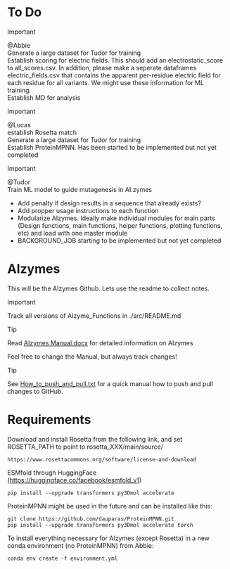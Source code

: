 # To Do
> [!IMPORTANT]
> @Abbie <br>
> Generate a large dataset for Tudor for training <br>
> Establish scoring for electric fields. This should add an electrostatic_score to all_scores.csv. In addition, please make a seperate dataframes electric_fields.csv that contains the apparent per-residue electric field for each residue for all variants. We might use these information for ML training. <br>
> Establish MD for analysis

> [!IMPORTANT]
> @Lucas <br>
> establish Rosetta match <br>
> Generate a large dataset for Tudor for training <br>
> Establish ProteinMPNN. Has been started to be implemented but not yet completed <br>

> [!IMPORTANT]
> @Tudor <br>
> Train ML model to guide mutagenesis in AI.zymes <br>

- Add penalty if design results in a sequence that already exists? 
- Add propper usage instructions to each function
- Modularize AIzymes. Ideally make individual modules for main parts (Design functions, main functions, helper functions, plotting functions, etc) and load with one master module
- BACKGROUND_JOB starting to be implemented but not yet completed

# AIzymes
This will be the AIzymes Github. Lets use the readme to collect notes.

> [!IMPORTANT]
> Track all versions of AIzyme_Functions in ./src/README.md

> [!TIP]
> Read [AIzymes Manual.docx](https://github.com/bunzela/AIzymes/blob/main/AIzymes%20Manual.docx) for detailed information on AIzymes
> 
> Feel free to change the Manual, but always track changes!

> [!TIP]
> See [How_to_push_and_pull.txt](https://github.com/bunzela/AIzymes/blob/main/How_to_push_and_pull.txt) for a quick manual how to push and pull changes to GitHub.

# Requirements
Download and install Rosetta from the following link, and set ROSETTA_PATH to point to rosetta_XXX/main/source/
```
https://www.rosettacommons.org/software/license-and-download
```
ESMfold through HuggingFace (https://huggingface.co/facebook/esmfold_v1)
```
pip install --upgrade transformers py3Dmol accelerate
```
ProteinMPNN might be used in the future and can be installed like this:
```
git clone https://github.com/dauparas/ProteinMPNN.git
pip install --upgrade transformers py3Dmol accelerate torch
```


To install everything necessary for AIzymes (except Rosetta) in a new conda environment (no ProteinMPNN) from Abbie:
```
conda env create -f environment.yml
```
